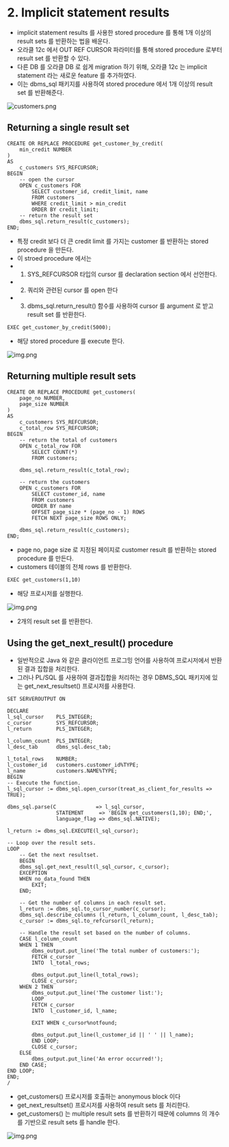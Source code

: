 # 2. Implicit statement results
- implicit statement results 를 사용한 stored procedure 를 통해 1개 이상의 result sets 를 반환하는 법을 배운다.
- 오라클 12c 에서 OUT REF CURSOR 파라미터를 통해 stored procedure 로부터 result set 를 반환할 수 있다.
- 다른 DB 를 오라클 DB 로 쉽게 migration 하기 위해, 오라클 12c 는 implicit statement 라는 새로운 feature 를 추가하였다.
- 이는 dbms_sql 패키지를 사용하여 stored procedure 에서 1개 이상의 result set 를 반환해준다.

![customers.png](..%2F..%2Fimages_erd%2Fcustomers.png)

## Returning a single result set
```oracle-sql
CREATE OR REPLACE PROCEDURE get_customer_by_credit(
    min_credit NUMBER
)
AS 
    c_customers SYS_REFCURSOR;
BEGIN
    -- open the cursor
    OPEN c_customers FOR
        SELECT customer_id, credit_limit, name
        FROM customers
        WHERE credit_limit > min_credit
        ORDER BY credit_limit;
    -- return the result set
    dbms_sql.return_result(c_customers);
END;
```
- 특정 credit 보다 더 큰 credit limit 를 가지는 customer 를 반환하는 stored procedure 을 만든다.
- 이 stroed procedure 에서는
- 1. SYS_REFCURSOR 타입의 cursor 를 declaration section 에서 선언한다.
- 2. 쿼리와 관련된 cursor 를 open 한다
- 3. dbms_sql.return_result() 함수를 사용하여 cursor 를 argument 로 받고 result set 를 반환한다.
```oracle-sql
EXEC get_customer_by_credit(5000);
```
- 해당 stored procedure 를 execute 한다.

![img.png](../../images/procedure1.png)

 ## Returning multiple result sets
```oracle-sql
CREATE OR REPLACE PROCEDURE get_customers(
    page_no NUMBER, 
    page_size NUMBER
)
AS
    c_customers SYS_REFCURSOR;
    c_total_row SYS_REFCURSOR;
BEGIN
    -- return the total of customers
    OPEN c_total_row FOR
        SELECT COUNT(*)
        FROM customers;
    
    dbms_sql.return_result(c_total_row);
    
    -- return the customers 
    OPEN c_customers FOR
        SELECT customer_id, name
        FROM customers
        ORDER BY name
        OFFSET page_size * (page_no - 1) ROWS
        FETCH NEXT page_size ROWS ONLY;
        
    dbms_sql.return_result(c_customers);    
END;
```
- page no, page size 로 지정된 페이지로 customer result 를 반환하는 stored procedure 를 만든다.
- customers 테이블의 전체 rows 를 반환한다.
```oracle-sql
EXEC get_customers(1,10)
```
- 해당 프로시저를 실행한다.

![img.png](../../images/procedure2.png)

- 2개의 result set 를 반환한다.

## Using the get_next_result() procedure
- 일반적으로 Java 와 같은 클라이언트 프로그밍 언어를 사용하여 프로시저에서 반환된 결과 집합을 처리한다.
- 그러나 PL/SQL 를 사용하여 결과집합을 처리하는 경우 DBMS_SQL 패키지에 있는 get_next_resultset() 프로시저를 사용한다.
```oracle-sql
SET SERVEROUTPUT ON

DECLARE
l_sql_cursor    PLS_INTEGER;
c_cursor        SYS_REFCURSOR;
l_return        PLS_INTEGER;

l_column_count  PLS_INTEGER;
l_desc_tab      dbms_sql.desc_tab;

l_total_rows    NUMBER;
l_customer_id   customers.customer_id%TYPE;
l_name          customers.NAME%TYPE;
BEGIN
-- Execute the function.
l_sql_cursor := dbms_sql.open_cursor(treat_as_client_for_results => TRUE);

dbms_sql.parse(C             => l_sql_cursor,
                STATEMENT     => 'BEGIN get_customers(1,10); END;',
                language_flag => dbms_sql.NATIVE);

l_return := dbms_sql.EXECUTE(l_sql_cursor);

-- Loop over the result sets.
LOOP
    -- Get the next resultset.
    BEGIN
    dbms_sql.get_next_result(l_sql_cursor, c_cursor);
    EXCEPTION
    WHEN no_data_found THEN
        EXIT;
    END;

    -- Get the number of columns in each result set.
    l_return := dbms_sql.to_cursor_number(c_cursor);
    dbms_sql.describe_columns (l_return, l_column_count, l_desc_tab);
    c_cursor := dbms_sql.to_refcursor(l_return);

    -- Handle the result set based on the number of columns.
    CASE l_column_count
    WHEN 1 THEN
        dbms_output.put_line('The total number of customers:');
        FETCH c_cursor
        INTO  l_total_rows;

        dbms_output.put_line(l_total_rows);
        CLOSE c_cursor;
    WHEN 2 THEN
        dbms_output.put_line('The customer list:');
        LOOP
        FETCH c_cursor
        INTO  l_customer_id, l_name;

        EXIT WHEN c_cursor%notfound;

        dbms_output.put_line(l_customer_id || ' ' || l_name);
        END LOOP;
        CLOSE c_cursor;
    ELSE
        dbms_output.put_line('An error occurred!');
    END CASE;
END LOOP;
END;
/
```
- get_customers() 프로시저를 호출하는 anonymous block 이다
- get_next_resultset() 프로시저를 사용하여 result sets 를 처리한다.
- get_customers() 는 multiple result sets 를 반환하기 때문에 columns 의 개수를 기반으로 result sets 를 handle 한다.

![img.png](../../images/procedure3.png)

